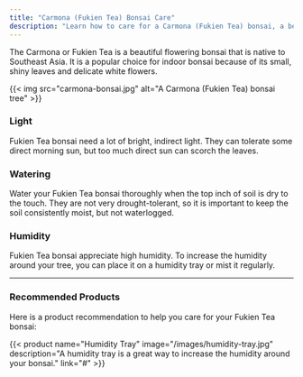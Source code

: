 ```yaml
---
title: "Carmona (Fukien Tea) Bonsai Care"
description: "Learn how to care for a Carmona (Fukien Tea) bonsai, a beautiful flowering bonsai that is great for indoors."
---
```


The Carmona or Fukien Tea is a beautiful flowering bonsai that is native to Southeast Asia. It is a popular choice for indoor bonsai because of its small, shiny leaves and delicate white flowers.

{{< img src="carmona-bonsai.jpg" alt="A Carmona (Fukien Tea) bonsai tree" >}}

### Light

Fukien Tea bonsai need a lot of bright, indirect light. They can tolerate some direct morning sun, but too much direct sun can scorch the leaves.

### Watering

Water your Fukien Tea bonsai thoroughly when the top inch of soil is dry to the touch. They are not very drought-tolerant, so it is important to keep the soil consistently moist, but not waterlogged.

### Humidity

Fukien Tea bonsai appreciate high humidity. To increase the humidity around your tree, you can place it on a humidity tray or mist it regularly.

---

### Recommended Products

Here is a product recommendation to help you care for your Fukien Tea bonsai:

{{< product name="Humidity Tray" image="/images/humidity-tray.jpg" description="A humidity tray is a great way to increase the humidity around your bonsai." link="#" >}}